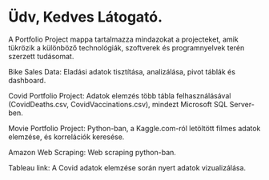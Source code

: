 # Üdv, Kedves Látogató.


A Portfolio Project mappa tartalmazza mindazokat a projecteket, amik tükrözik a különböző technológiák, szoftverek és programnyelvek terén szerzett tudásomat.

Bike Sales Data: Eladási adatok tisztítása, analizálása, pivot táblák és dashboard.

Covid Portfolio Project: Adatok elemzés több tábla felhasználásával (CovidDeaths.csv, CovidVaccinations.csv), mindezt Microsoft SQL Server-ben.

Movie Portfolio Project: Python-ban, a Kaggle.com-ról letöltött filmes adatok elemzése, és korrelációk keresése.

Amazon Web Scraping: Web scraping python-ban.

Tableau link: A Covid adatok elemzése során nyert adatok vizualizálása.
